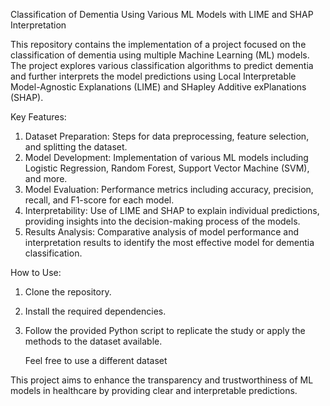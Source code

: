 Classification of Dementia Using Various ML Models with LIME and SHAP Interpretation 

This repository contains the implementation of a project focused on the classification of dementia using multiple Machine Learning (ML) models. The project explores various classification algorithms to predict dementia and further interprets the model predictions using Local Interpretable Model-Agnostic Explanations (LIME) and SHapley Additive exPlanations (SHAP).

  Key Features:
1. Dataset Preparation: Steps for data preprocessing, feature selection, and splitting the dataset.
2. Model Development: Implementation of various ML models including Logistic Regression, Random Forest, Support Vector Machine (SVM), and more.
3. Model Evaluation: Performance metrics including accuracy, precision, recall, and F1-score for each model.
4. Interpretability: Use of LIME and SHAP to explain individual predictions, providing insights into the decision-making process of the models.
5. Results Analysis: Comparative analysis of model performance and interpretation results to identify the most effective model for dementia classification.

 How to Use:
1. Clone the repository.
2. Install the required dependencies.
3. Follow the provided Python script to replicate the study or apply the methods to the dataset available.

   Feel free to use a different dataset

   
  This project aims to enhance the transparency and trustworthiness of ML models in healthcare by providing clear and interpretable predictions.
